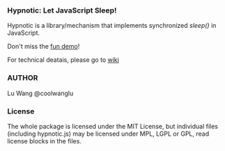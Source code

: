 ### Hypnotic: Let JavaScript Sleep!

Hypnotic is a library/mechanism that implements synchronized _sleep()_ in JavaScript.


Don't miss the [fun demo](http://coolwanglu.github.io/hypnotic/web/demo.html)!

For technical deatais, please go to [wiki](https://github.com/coolwanglu/hypnotic/wiki)


### AUTHOR

Lu Wang @coolwanglu


### License

The whole package is licensed under the MIT License,
but individual files (including hypnotic.js) may be licensed
under MPL, LGPL or GPL, read license blocks in the files.
